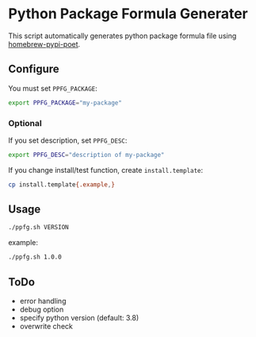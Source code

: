 # Python Package Formula Generater

This script automatically generates python package formula file using [homebrew-pypi-poet](https://github.com/tdsmith/homebrew-pypi-poet).

## Configure

You must set `PPFG_PACKAGE`:

```sh
export PPFG_PACKAGE="my-package"
```

### Optional

If you set description, set `PPFG_DESC`:

```sh
export PPFG_DESC="description of my-package"
```

If you change install/test function, create `install.template`:

```sh
cp install.template{.example,}
```

## Usage

```sh
./ppfg.sh VERSION
```

example:

```sh
./ppfg.sh 1.0.0
```

## ToDo

- error handling
- debug option
- specify python version (default: 3.8)
- overwrite check
